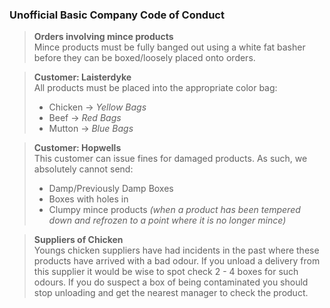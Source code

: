### Unofficial Basic Company Code of Conduct
> **Orders involving mince products**<br>
> Mince products must be fully banged out using a white fat basher before they can be boxed/loosely placed onto orders.

> **Customer: Laisterdyke**<br>
> All products must be placed into the appropriate color bag:
> - Chicken -> *Yellow Bags*
> - Beef -> *Red Bags*
> - Mutton -> *Blue Bags*

> **Customer: Hopwells**<br>
> This customer can issue fines for damaged products. As such, we absolutely cannot send:
> - Damp/Previously Damp Boxes
> - Boxes with holes in
> - Clumpy mince products *(when a product has been tempered down and refrozen to a point where it is no longer mince)*

> **Suppliers of Chicken**<br>
> Youngs chicken suppliers have had incidents in the past where these products have arrived with a bad odour. If you unload a delivery from this supplier it would be wise to spot check 2 - 4 boxes for such odours. If you do suspect a box of being contaminated you should stop unloading and get the nearest manager to check the product.